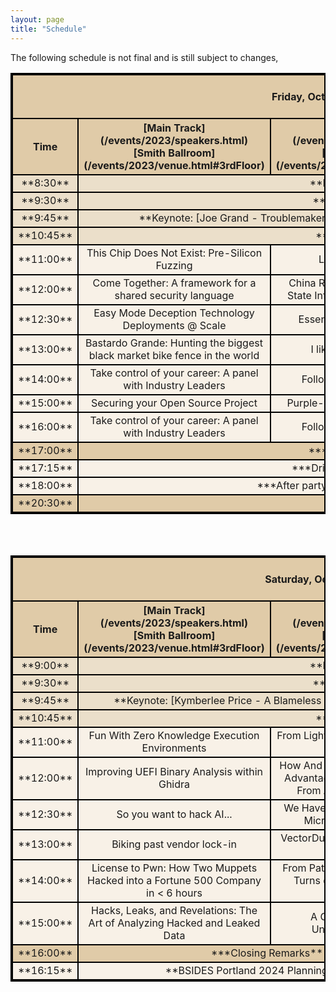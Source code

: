 ```yaml
---
layout: page
title: "Schedule"
---
```

<style>
table{
    border-collapse: collapse;
    border-spacing: 0;
    border:2px solid #000000;
    
}

th{
    border:2px solid #000000;
}

td{
    border:2px solid #000000;
    vertical-align: middle;
}

thead{
    background-color: #E0CBA8; 
}

tfoot{
    background-color: #E0CBA8; 
}
.General_items{
    background-color: #EBDFCA; 
}
tbody{
   background-color: #F8F1E7; 
}

</style>
The following schedule is not final and is still subject to changes, 

<table width="100%">
<colgroup>
<col width="10%" />
<col width="30%" />
<col width="30%" />
<col width="30%" />
</colgroup>
<thead>
<tr class="header">
<th colspan=4 align="center"><br>Friday, October 6th, 2023<br><br></th>
</tr>
<tr class="header">
    <th markdown="span" align="center" rowspan=2 >Time</th>
    <th markdown="span" align="center" >[Main Track](/events/2023/speakers.html)<br>[Smith Ballroom](/events/2023/venue.html#3rdFloor)</th>
    <th markdown="span" align="center" >[Track 2](/events/2023/speakers.html)<br>[Rooms 329-327](/events/2023/venue.html#3rdFloor)</th>
    <th markdown="span" align="center" >[Workshops](/events/2023/speakers.html)<br>[Rooms 296,298](/events/2023/venue.html#2ndFloor)</th>
</tr>
</thead>
<tbody>
    <tr class="General_items">
        <td markdown="span" align="center">**8:30**</td>
        <td markdown="span" align="center" colspan=3> **Registration Opens**</td>
    </tr>
    <tr class="General_items">
        <td markdown="span" align="center">**9:30**</td>
        <td markdown="span" align="center" colspan=3> **Opening Remarks**</td>
    </tr>
    <tr class="General_items">
        <td markdown="span" align="center">**9:45**</td>
        <td markdown="span" align="center" colspan=3> **Keynote: [Joe Grand - Troublemakers and Superpowers](/events/2023/speakers.html#joe)**</td>
    </tr>
    <tr class="General_items">
        <td markdown="span" align="center">**10:45**</td>
        <td markdown="span" align="center" colspan=3> **15 Minute Break**</td>
    </tr>
    <tr>
        <td markdown="span" align="center">**11:00**</td>
        <td markdown="span" align="center"> This Chip Does Not Exist: Pre-Silicon Fuzzing</td>
        <td markdown="span" align="center"> LAPSUS$ is winning </td>
        <td markdown="span" align="center" rowspan=3> Purple Teaming with Detection-as-Code for Modern SIEM</td>
    </tr>
    <tr>
        <td markdown="span" align="center">**12:00**</td>
        <td markdown="span" align="center"> Come Together: A framework for a shared security language</td>
        <td markdown="span" align="center"> China Recon 101: Finding Nation State Infra with Almost Free Tools</td>
    </tr>
    <tr>
        <td markdown="span" align="center" >**12:30**</td>
        <td markdown="span" align="center" > Easy Mode Deception Technology Deployments @ Scale</td>
        <td markdown="span" align="center" > Essential Logs Pyramid SIEM</td>
    </tr>
    <tr>
        <td markdown="span" align="center" >**13:00**</td>
        <td markdown="span" align="center" > Bastardo Grande: Hunting the biggest black market bike fence in the world</td>
        <td markdown="span" align="center" > I like to MOVEit, MOVEit</td>
        <td markdown="span" align="center" rowspan=2> Digital Forensics and File Recovery Workshop</td>
    </tr>
    <tr>
        <td markdown="span" align="center" >**14:00**</td>
        <td markdown="span" align="center" > Take control of your career: A panel with Industry Leaders</td>
        <td markdown="span" align="center" > Following the metadata trail</td>
    </tr>
    <tr>
        <td markdown="span" align="center" >**15:00**</td>
        <td markdown="span" align="center" > Securing your Open Source Project</td>
        <td markdown="span" align="center" > Purple-teaming outbound HTTPS</td>
        <td markdown="span" align="center" rowspan=3> Insider Threat IR: A Hands-on Zero to 60</td>
    </tr>
     <tr>
        <td markdown="span" align="center" >**16:00**</td>
        <td markdown="span" align="center" > Take control of your career: A panel with Industry Leaders</td>
        <td markdown="span" align="center" > Following the metadata trail</td>
    </tr>
    <tr style="background-color: #E0CBA8;">
        <td markdown="span" align="center">**17:00**</td>
        <td markdown="span" align="center" rowspan=1 colspan=3>***Closing Remarks***</td>
    </tr>
    <tr>
        <td markdown="span" align="center">**17:15**</td>
        <td markdown="span" align="center" colspan=3> ***Drinks + hors d'oeuvres***</td>
    </tr>
    <tr>
        <td markdown="span" align="center">**18:00**</td>
        <td markdown="span" align="center" colspan=3>***After party: PSU bowling + movie night***</td>
    </tr>
    <tfoot>
    <tr>
        <td markdown="span" align="center">**20:30**</td>
        <td markdown="span" align="center" colspan=3> **Doors close**</td>
    </tr>
    </tfoot>
</tbody>
</table>

<br><br>

<table width="100%">
<colgroup>
<col width="10%" />
<col width="30%" />
<col width="30%" />
<col width="30%" />
</colgroup>
<thead>
<tr class="header">
<th colspan=4 align="center"><br>Saturday, October 7th, 2023<br><br></th>
</tr>
<tr class="header">
    <th markdown="span" align="center" rowspan=2 >Time</th>
    <th markdown="span" align="center" >[Main Track](/events/2023/speakers.html)<br>[Smith Ballroom](/events/2023/venue.html#3rdFloor)</th>
    <th markdown="span" align="center" >[Track 2](/events/2023/speakers.html)<br>[Rooms 329-327](/events/2023/venue.html#3rdFloor)</th>
    <th markdown="span" align="center" >[Workshops](/events/2023/speakers.html)<br>[Rooms 296,298](/events/2023/venue.html#2ndFloor)</th>
</tr>
</thead>
<tbody>
    <tr class="General_items">
        <td markdown="span" align="center">**9:00**</td>
        <td markdown="span" align="center" colspan=3> **Registration Opens**</td>
    </tr>
    <tr class="General_items">
        <td markdown="span" align="center">**9:30**</td>
        <td markdown="span" align="center" colspan=3> **Opening Remarks**</td>
    </tr>
    <tr class="General_items">
        <td markdown="span" align="center">**9:45**</td>
        <td markdown="span" align="center" colspan=3> **Keynote: [Kymberlee Price - A Blameless Retro on Security](/events/2023/speakers.html#Kymberlee)**</td>
    </tr>
    <tr class="General_items">
        <td markdown="span" align="center">**10:45**</td>
        <td markdown="span" align="center" colspan=3> **15 Minute Break**</td>
    </tr>
    <tr>
        <td markdown="span" align="center">**11:00**</td>
        <td markdown="span" align="center"> Fun With Zero Knowledge Execution Environments</td>
        <td markdown="span" align="center"> From Light to Router: Reversing an IoT Smart Switch </td>
        <td markdown="span" align="center" rowspan=3> Capture The Flag (CTF) With Feedback And Hints</td>
    </tr>
    <tr>
        <td markdown="span" align="center">**12:00**</td>
        <td markdown="span" align="center"> Improving UEFI Binary Analysis within Ghidra</td>
        <td markdown="span" align="center"> How And Why To Gain Technological Advantages By Harvesting Entropy From An Unsuspecting Public</td>
    </tr>
    <tr>
        <td markdown="span" align="center" >**12:30**</td>
        <td markdown="span" align="center" > So you want to hack AI...</td>
        <td markdown="span" align="center" > We Have C2 at Home - Leveraging Microsoft's C2 Framework</td>
    </tr>
    <tr>
        <td markdown="span" align="center" >**13:00**</td>
        <td markdown="span" align="center" > Biking past vendor lock-in</td>
        <td markdown="span" align="center" > VectorDumper: Redteam adventures with VectorDBs</td>
        <td markdown="span" align="center" rowspan=2> Badgelife Creator 101: Making Your First Electronic Badge</td>
    </tr>
    <tr>
        <td markdown="span" align="center" >**14:00**</td>
        <td markdown="span" align="center" > License to Pwn: How Two Muppets Hacked into a Fortune 500 Company in < 6 hours</td>
        <td markdown="span" align="center" > From Patch to Shell: The Twists and Turns of Exploiting a Hardened Platform</td>
    </tr>
    <tr>
        <td markdown="span" align="center" >**15:00**</td>
        <td markdown="span" align="center" > Hacks, Leaks, and Revelations: The Art of Analyzing Hacked and Leaked Data</td>
        <td markdown="span" align="center" > A Gentle Introduction to Understanding Fuzzers</td>
        <td markdown="span" align="center" rowspan=3> Network Protocol Fuzzing With Boofuzz</td>
    </tr>
    <tr style="background-color: #E0CBA8;">
        <td markdown="span" align="center">**16:00**</td>
        <td markdown="span" align="center" rowspan=1 colspan=2>***Closing Remarks***</td>
    </tr>
    <tr>
        <td markdown="span" align="center">**16:15**</td>
        <td markdown="span" align="center" colspan=2> **BSIDES Portland 2024 Planning begins**</td>
    </tr>
</tbody>
</table>

<!-- <tr>
    <td markdown="span" align="center">Second column **fields**</td>
    <td markdown="span" align="left">Some more descriptive text.</td>
    <td markdown="span" align="left"> text</td>
</tr> -->

